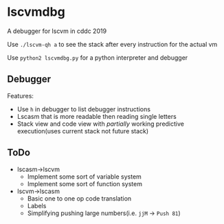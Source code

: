 # lscvmdbg

A debugger for lscvm in cddc 2019

Use `./lscvm-qh a` to see the stack after every instruction for the actual vm

Use `python2 lscvmdbg.py` for a python interpreter and debugger

## Debugger

Features:
* Use `h` in debugger to list debugger instructions 
* Lscasm that is more readable then reading single letters
* Stack view and code view with *partially* working predictive execution(uses current stack not future stack)

## ToDo

* lscasm-\>lscvm
  * Implement some sort of variable system
  * Implement some sort of function system
* lscvm-\>lscasm
  * Basic one to one op code translation
  * Labels
  * Simplifying pushing large numbers(i.e. `jjM` -\> `Push 81`)

